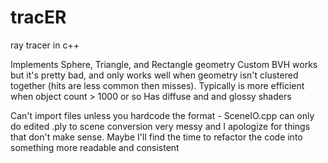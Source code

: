 # tracER
ray tracer in c++


Implements Sphere, Triangle, and Rectangle geometry
Custom BVH works but it's pretty bad, and only works well when geometry isn't clustered together (hits are less common then misses). Typically is more efficient when object count > 1000 or so
Has diffuse and and glossy shaders

Can't import files unless you hardcode the format - SceneIO.cpp can only do edited .ply to scene conversion
very messy and I apologize for things that don't make sense. Maybe I'll find the time to refactor the code into something more readable and consistent
